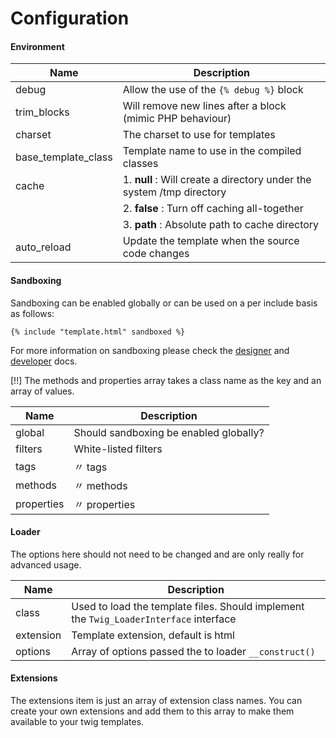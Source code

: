 # Configuration

#### Environment

Name                | Description
--------------------|------------------------------------------
debug               | Allow the use of the `{% debug %}` block
trim_blocks         | Will remove new lines after a block (mimic PHP behaviour)
charset             | The charset to use for templates
base_template_class | Template name to use in the compiled classes
cache               | 1. **null** : Will create a directory under the system /tmp directory
                    | 2. **false** : Turn off caching all-together
                    | 3. **path** : Absolute path to cache directory
auto_reload         | Update the template when the source code changes


#### Sandboxing

Sandboxing can be enabled globally or can be used on a per include basis as follows:

	{% include "template.html" sandboxed %}

For more information on sandboxing please check the
[designer](http://www.twig-project.org/book/02-Twig-for-Template-Designers)
and [developer](http://www.twig-project.org/book/03-Twig-for-Developers) docs.

[!!] The methods and properties array takes a class name as the key and an array
of values.

Name       | Description
-----------|------------------------------------------
global     | Should sandboxing be enabled globally?
filters    | White-listed filters
tags       | 〃 tags
methods    | 〃 methods
properties | 〃 properties


#### Loader

The options here should not need to be changed and are only really for advanced
usage.

Name      | Description
----------|------------------------------------------
class     | Used to load the template files. Should implement the `Twig_LoaderInterface` interface
extension | Template extension, default is html
options   | Array of options passed the to loader `__construct()`


#### Extensions

The extensions item is just an array of extension class names. You can create 
your own extensions and add them to this array to make them available to your 
twig templates.